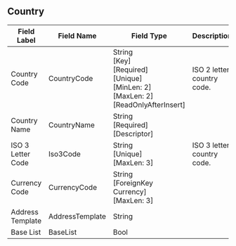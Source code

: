 

## Country
| Field Label | Field Name | Field Type | Description |  
| ---- | ---- | ---- | ---- |  
| Country Code | CountryCode | String<br/>  [Key]<br/>  [Required]<br/>  [Unique]<br/>  [MinLen: 2]<br/>  [MaxLen: 2]<br/>  [ReadOnlyAfterInsert] | ISO 2 letter country code.  |  
| Country Name | CountryName | String<br/>  [Required]<br/>  [Descriptor] |  |  
| ISO 3 Letter Code | Iso3Code | String<br/>  [Unique]<br/>  [MaxLen: 3] | ISO 3 letter country code.  |  
| Currency Code | CurrencyCode | String<br/>  [ForeignKey Currency]<br/>  [MaxLen: 3] |  |  
| Address Template | AddressTemplate | String |  |  
| Base List | BaseList | Bool |  |  
